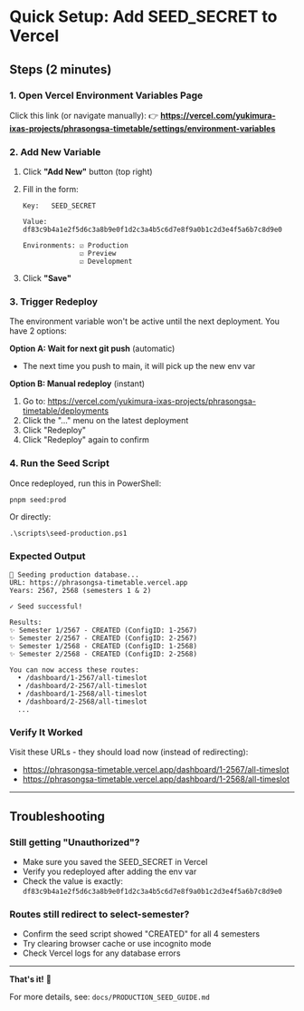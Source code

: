 # Quick Setup: Add SEED_SECRET to Vercel

## Steps (2 minutes)

### 1. Open Vercel Environment Variables Page

Click this link (or navigate manually):
👉 **https://vercel.com/yukimura-ixas-projects/phrasongsa-timetable/settings/environment-variables**

### 2. Add New Variable

1. Click **"Add New"** button (top right)
2. Fill in the form:

   ```
   Key:   SEED_SECRET
   
   Value: df83c9b4a1e2f5d6c3a8b9e0f1d2c3a4b5c6d7e8f9a0b1c2d3e4f5a6b7c8d9e0
   
   Environments: ☑ Production
                 ☑ Preview  
                 ☑ Development
   ```

3. Click **"Save"**

### 3. Trigger Redeploy

The environment variable won't be active until the next deployment. You have 2 options:

**Option A: Wait for next git push** (automatic)
- The next time you push to main, it will pick up the new env var

**Option B: Manual redeploy** (instant)
1. Go to: https://vercel.com/yukimura-ixas-projects/phrasongsa-timetable/deployments
2. Click the "..." menu on the latest deployment
3. Click "Redeploy"
4. Click "Redeploy" again to confirm

### 4. Run the Seed Script

Once redeployed, run this in PowerShell:

```pwsh
pnpm seed:prod
```

Or directly:

```pwsh
.\scripts\seed-production.ps1
```

### Expected Output

```
🌱 Seeding production database...
URL: https://phrasongsa-timetable.vercel.app
Years: 2567, 2568 (semesters 1 & 2)

✓ Seed successful!

Results:
✨ Semester 1/2567 - CREATED (ConfigID: 1-2567)
✨ Semester 2/2567 - CREATED (ConfigID: 2-2567)
✨ Semester 1/2568 - CREATED (ConfigID: 1-2568)
✨ Semester 2/2568 - CREATED (ConfigID: 2-2568)

You can now access these routes:
  • /dashboard/1-2567/all-timeslot
  • /dashboard/2-2567/all-timeslot
  • /dashboard/1-2568/all-timeslot
  • /dashboard/2-2568/all-timeslot
  ...
```

### Verify It Worked

Visit these URLs - they should load now (instead of redirecting):
- https://phrasongsa-timetable.vercel.app/dashboard/1-2567/all-timeslot
- https://phrasongsa-timetable.vercel.app/dashboard/1-2568/all-timeslot

---

## Troubleshooting

### Still getting "Unauthorized"?
- Make sure you saved the SEED_SECRET in Vercel
- Verify you redeployed after adding the env var
- Check the value is exactly: `df83c9b4a1e2f5d6c3a8b9e0f1d2c3a4b5c6d7e8f9a0b1c2d3e4f5a6b7c8d9e0`

### Routes still redirect to select-semester?
- Confirm the seed script showed "CREATED" for all 4 semesters
- Try clearing browser cache or use incognito mode
- Check Vercel logs for any database errors

---

**That's it!** 🎉

For more details, see: `docs/PRODUCTION_SEED_GUIDE.md`
